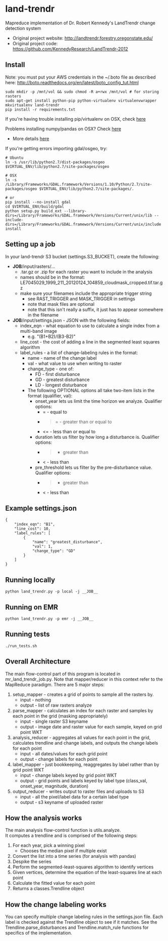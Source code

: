 land-trendr
===========
Mapreduce implementation of Dr. Robert Kennedy's LandTrendr change detection system

 * Original project website: http://landtrendr.forestry.oregonstate.edu/
 * Original project code: https://github.com/KennedyResearch/LandTrendr-2012

Install
-------
Note: you must put your AWS credentials in the ~/.boto file as described here:
http://boto.readthedocs.org/en/latest/boto_config_tut.html

    sudo mkdir -p /mnt/vol && sudo chmod -R a+rwx /mnt/vol # for storing rasters
    sudo apt-get install python-pip python-virtualenv virtualenvwrapper
    mkvirtualenv land-trendr
    pip install -r requirements.txt

If you're having trouble installing pip/virtualenv on OSX, check [here](http://jamie.curle.io/blog/installing-pip-virtualenv-and-virtualenvwrapper-on-os-x/)

Problems installing numpy/pandas on OSX?  Check [here](http://stackoverflow.com/questions/22388519/problems-with-pip-install-numpy-runtimeerror-broken-toolchain-cannot-link-a)
  * More details [here](http://kaspermunck.github.io/2014/03/fixing-clang-error/)

If you're getting errors importing gdal/osgeo, try:

    # Ubuntu
    ln -s /usr/lib/python2.7/dist-packages/osgeo $VIRTUAL_ENV/lib/python2.7/site-packages/osgeo

    # OSX
    ln -s /Library/Frameworks/GDAL.framework/Versions/1.10/Python/2.7/site-packages/osgeo $VIRTUAL_ENV/lib/python2.7/site-packages/.

    # or
    pip install --no-install gdal
    cd $VIRTUAL_ENV/build/gdal
    python setup.py build_ext --library-dirs=/Library/Frameworks/GDAL.framework/Versions/Current/unix/lib --include-dirs=/Library/Frameworks/GDAL.framework/Versions/Current/unix/include install

Setting up a job
----------------
In your land-trendr S3 bucket (settings.S3_BUCKET), create the following:
 * __JOB__/input/rasters/...
   * .tar.gz or .zip for each raster you want to include in the analysis
   * names should be in the format: LE7045029_1999_211_20120124_104859_cloudmask_cropped.tif.tar.gz
   * make sure your filenames include the appropriate trigger string
      * see RAST_TRIGGER and MASK_TRIGGER in settings
      * note that mask files are optional
      * note that this isn't really a suffix, it just has to appear somewhere in the filename
 * __JOB__/input/settings.json  -  JSON with the following fields:
   * index_eqn - what equation to use to calculate a single index from a multi-band image
     * e.g. "(B1+B2)/(B3-B2)"
   * line_cost - the cost of adding a line in the segmented least squares algorithm
   * label_rules - a list of change-labeling rules in the format:
     * name - name of the change label
     * val - what value to use when writing to raster
     * change_type - one of:
        * FD - first disturbance
        * GD - greatest disturbance
        * LD - longest disturbance
     * The following OPTIONAL options all take two-item lists in the format (qualifier, val):
        * onset_year lets us limit the time horizon we analyze. Qualifier options:
          * = - equal to
          * >= - greater than or equal to
          * <= - less than or equal to
        * duration lets us filter by how long a disturbance is. Qualifier options:
          * > - greater than
          * < - less than
        * pre_threshold lets us filter by the pre-disturbance value. Qualifier options:
          * > - greater than
          * < - less than

Example settings.json
---------------------
    {
        "index_eqn": "B1",
        "line_cost": 10,
        "label_rules": [
            {
                "name": "greatest_disturbance",
                "val": 1,
                "change_type": "GD"
            }
        ]
    }


Running locally
---------------
    python land_trendr.py -p local -j __JOB__

Running on EMR
--------------
    python land_trendr.py -p emr -j __JOB__

Running tests
-------------
    ./run_tests.sh

Overall Architecture
--------------------
The main flow-control part of this program is located in mr_land_trendr_job.py.
Note that mapper/reducer in this context refer to the MapReduce paradigm.
There are 5 major steps:
 1. setup_mapper - creates a  grid of points to sample all the rasters by.
    * input - nothing
    * output - list of raw rasters analyze
 2. parse_mapper - calculates an index for each raster and samples by each point in the grid (masking appropriately)
    * input - single raster S3 keyname
    * output - image date and raster value for each sample, keyed on grid point WKT 
 3. analysis_reducer - aggregates all values for each point in the grid, calculates trendline and change labels, and outputs the change labels for each point
    * input - all dates/values for each grid point
    * output - change labels for each point
 4. label_mapper - just bookkeeping, reaggregates by label rather than by grid point WKT
    * input - change labels keyed by grid point WKT
    * output - grid points and labels keyed by label type (class_val, onset_year, magnitude, duration)
 5. output_reducer - writes output to raster files and uploads to S3
    * input - all the pixel/label data for a certain label type
    * output - s3 keyname of uploaded raster

How the analysis works
----------------------
The main analysis flow-control function is utils.analyze.  
It computes a trendline and is comprised of the following steps:
 1. For each year, pick a winning pixel
    * Chooses the median pixel if multiple exist
 2. Convert the list into a time series (for analysis with pandas)
 3. Despike the series
 4. Perform the segmented-least-squares algorithm to identify vertices
 5. Given vertices, determine the equation of the least-squares line at each point
 6. Calculate the fitted value for each point
 7. Returns a classes.Trendline object

How the change labeling works
-----------------------------
You can specify multiple change labeling rules in the settings.json file.
Each label is checked against the Trendline object to see if it matches.
See the Trendline.parse_disturbances and Trendline.match_rule functions for
specifics of the implementation.
